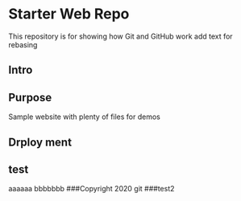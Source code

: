 # Starter Web Repo

This repository is for showing how Git and GitHub work
add text for rebasing

## Intro

## Purpose

Sample website with plenty of files for demos

## Drploy ment

## test
aaaaaa
bbbbbbb
###Copyright
2020 git
###test2